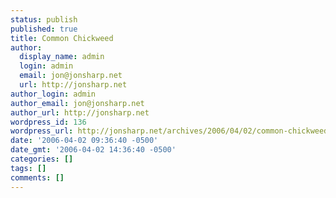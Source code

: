 ```yaml
---
status: publish
published: true
title: Common Chickweed
author:
  display_name: admin
  login: admin
  email: jon@jonsharp.net
  url: http://jonsharp.net
author_login: admin
author_email: jon@jonsharp.net
author_url: http://jonsharp.net
wordpress_id: 136
wordpress_url: http://jonsharp.net/archives/2006/04/02/common-chickweed/
date: '2006-04-02 09:36:40 -0500'
date_gmt: '2006-04-02 14:36:40 -0500'
categories: []
tags: []
comments: []
---
```


